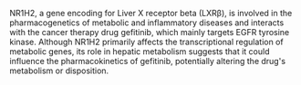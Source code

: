 NR1H2, a gene encoding for Liver X receptor beta (LXRβ), is involved in the pharmacogenetics of metabolic and inflammatory diseases and interacts with the cancer therapy drug gefitinib, which mainly targets EGFR tyrosine kinase. Although NR1H2 primarily affects the transcriptional regulation of metabolic genes, its role in hepatic metabolism suggests that it could influence the pharmacokinetics of gefitinib, potentially altering the drug's metabolism or disposition.